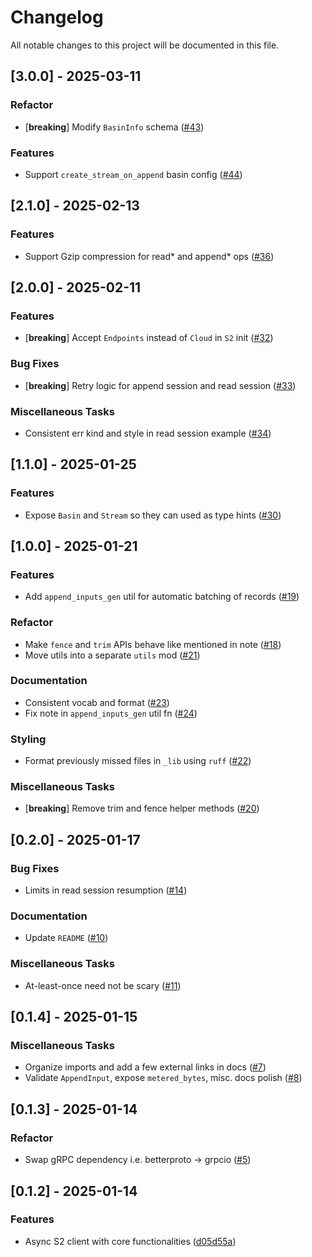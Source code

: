# Changelog

All notable changes to this project will be documented in this file.

## [3.0.0] - 2025-03-11

### Refactor

- [**breaking**] Modify `BasinInfo` schema ([#43](https://github.com/s2-streamstore/s2-sdk-python/issues/43))

### Features

- Support `create_stream_on_append` basin config ([#44](https://github.com/s2-streamstore/s2-sdk-python/issues/44))

## [2.1.0] - 2025-02-13

### Features

- Support Gzip compression for read* and append* ops ([#36](https://github.com/s2-streamstore/s2-sdk-python/issues/36))

## [2.0.0] - 2025-02-11

### Features

- [**breaking**] Accept `Endpoints` instead of `Cloud` in `S2` init  ([#32](https://github.com/s2-streamstore/s2-sdk-python/issues/32))

### Bug Fixes

- [**breaking**] Retry logic for append session and read session ([#33](https://github.com/s2-streamstore/s2-sdk-python/issues/33))

### Miscellaneous Tasks

- Consistent err kind and style in read session example  ([#34](https://github.com/s2-streamstore/s2-sdk-python/issues/34))

## [1.1.0] - 2025-01-25

### Features

- Expose `Basin` and `Stream` so they can used as type hints ([#30](https://github.com/s2-streamstore/s2-sdk-python/issues/30))

## [1.0.0] - 2025-01-21

### Features

- Add `append_inputs_gen` util for automatic batching of records ([#19](https://github.com/s2-streamstore/s2-sdk-python/issues/19))

### Refactor

- Make `fence` and `trim` APIs behave like mentioned in note ([#18](https://github.com/s2-streamstore/s2-sdk-python/issues/18))
- Move utils into a separate `utils` mod ([#21](https://github.com/s2-streamstore/s2-sdk-python/issues/21))

### Documentation

- Consistent vocab and format ([#23](https://github.com/s2-streamstore/s2-sdk-python/issues/23))
- Fix note in `append_inputs_gen` util fn  ([#24](https://github.com/s2-streamstore/s2-sdk-python/issues/24))

### Styling

- Format previously missed files in `_lib` using `ruff` ([#22](https://github.com/s2-streamstore/s2-sdk-python/issues/22))

### Miscellaneous Tasks

- [**breaking**] Remove trim and fence helper methods ([#20](https://github.com/s2-streamstore/s2-sdk-python/issues/20))

## [0.2.0] - 2025-01-17

### Bug Fixes

- Limits in read session resumption  ([#14](https://github.com/s2-streamstore/s2-sdk-python/issues/14))

### Documentation

- Update `README` ([#10](https://github.com/s2-streamstore/s2-sdk-python/issues/10))

### Miscellaneous Tasks

- At-least-once need not be scary ([#11](https://github.com/s2-streamstore/s2-sdk-python/issues/11))

## [0.1.4] - 2025-01-15

### Miscellaneous Tasks

- Organize imports and add a few external links in docs ([#7](https://github.com/s2-streamstore/s2-sdk-python/issues/7))
- Validate `AppendInput`, expose `metered_bytes`, misc. docs polish ([#8](https://github.com/s2-streamstore/s2-sdk-python/issues/8))

## [0.1.3] - 2025-01-14

### Refactor

- Swap gRPC dependency i.e. betterproto -> grpcio ([#5](https://github.com/s2-streamstore/s2-sdk-python/issues/5))

## [0.1.2] - 2025-01-14

### Features

- Async S2 client with core functionalities ([d05d55a](https://github.com/s2-streamstore/s2-sdk-python/commit/d05d55a8396ab276055c3aacd00b8d1951d15e7c))

<!-- generated by git-cliff -->
